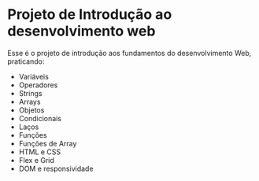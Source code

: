 # Projeto de Introdução ao desenvolvimento web

Esse é o projeto de introdução aos fundamentos do desenvolvimento Web, praticando:

- Variáveis
- Operadores
- Strings
- Arrays
- Objetos
- Condicionais
- Laços
- Funções
- Funções de Array
- HTML e CSS
- Flex e Grid
- DOM e responsividade
